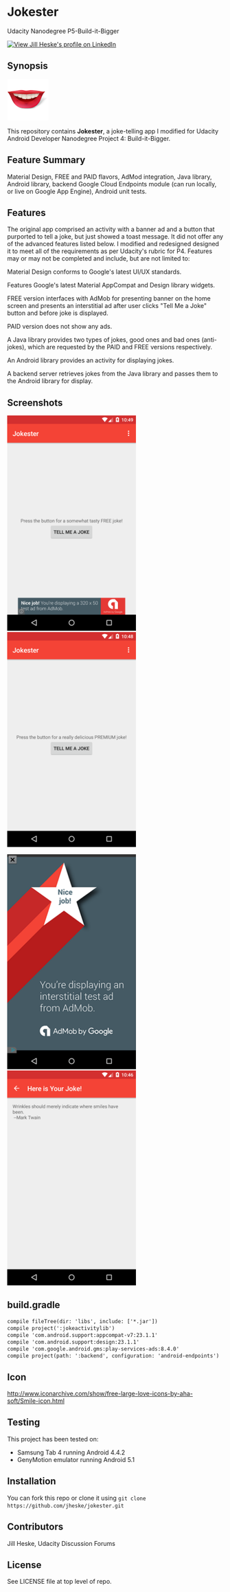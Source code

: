 # Jokester
Udacity Nanodegree P5-Build-it-Bigger

<a href="https://www.linkedin.com/pub/jill-heske/13/836/635">
                <img src="https://static.licdn.com/scds/common/u/img/webpromo/btn_viewmy_160x33.png" width="160" height="33" border="0" alt="View Jill Heske's profile on LinkedIn"></a>


## Synopsis

![Jokester icon](https://github.com/jheske/Jokester/blob/master/app/src/main/res/mipmap-xhdpi/ic_launcher.png?raw=true)

This repository contains **Jokester**, a joke-telling app I modified for Udacity Android Developer Nanodegree Project 4: Build-it-Bigger.

## Feature Summary

Material Design, FREE and PAID flavors, AdMod integration, Java library, Android library, backend Google Cloud Endpoints module (can run locally, or live on Google App Engine), Android unit tests.


## Features

The original app comprised an activity with a banner ad and a button that purported to tell a joke, but just showed a toast message.  It did not offer any of the advanced features listed below.  I modified and redesigned designed it to meet all of the requirements as per Udacity's rubric for P4.  Features may or may not be completed and include, but are not limited to:

Material Design conforms to Google's latest UI/UX standards. 

Features Google's latest Material AppCompat and Design library widgets.

FREE version interfaces with AdMob for presenting banner on the home screen and presents an interstitial ad after user clicks "Tell Me a Joke" button and before joke is displayed.

PAID version does not show any ads.

A Java library provides two types of jokes, good ones and bad ones (anti-jokes), which are requested by the PAID and FREE versions respectively.

An Android library provides an activity for displaying jokes.  

A backend server retrieves jokes from the Java library and passes them to the Android library for display.

## Screenshots

<img src="jokester-main-screen.png" alt="Jokester main screen paid version" width="300"> <img src="jokester-main-screen-paid.png" alt="Jokester main screen free version" width="300">


<img src="jokester-interstitial-ad.png" alt="Jokester interstitial ad" width="300">  <img src="jokester-joke.png" alt="Jokester joke screen" width="300">

## build.gradle

    compile fileTree(dir: 'libs', include: ['*.jar'])
    compile project(':jokeactivitylib')
    compile 'com.android.support:appcompat-v7:23.1.1'
    compile 'com.android.support:design:23.1.1'
    compile 'com.google.android.gms:play-services-ads:8.4.0'
    compile project(path: ':backend', configuration: 'android-endpoints')
  

## Icon 

http://www.iconarchive.com/show/free-large-love-icons-by-aha-soft/Smile-icon.html


## Testing

This project has been tested on:

* Samsung Tab 4 running Android 4.4.2
* GenyMotion emulator running Android 5.1

			
## Installation

You can fork this repo or clone it using `git clone https://github.com/jheske/jokester.git`


## Contributors

Jill Heske, Udacity Discussion Forums

## License

See LICENSE file at top level of repo.